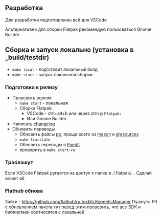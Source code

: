 ## Разработка

Для разработки подготовленно всё для VSCode

Альтернативно для сборки Flatpak рекомендую пользоваться Gnome Builder

## Сборка и запуск локально (установка в _build/testdir)
* `make local` - подготовит локальный билд
* `make start` - запуск локальной сборки

### Подготовка к релизу

* Проверить версии
    * `make start` - локальная
    * Сборка Flatpak:
        * VSCode - ctrl+alt+b или через ctrl+p `Flatpak:`
        * Или Gnome Builder
* Написать [changelog](data/ru.toxblh.KeeneticManager.metainfo.xml.in)
* Обновить переводы
    * Обновить файлы [po](po/POTFILES.in), проще всего из [meson](src/meson.build) и [gresources](src/keeneticmanager.gresource.xml)
    * `make translate`
    * Обновить переводы в [Poedit](https://flathub.org/apps/net.poedit.Poedit)
    * проверить в `make start-ru`

### Траблашут

Если VSCode Flatpak ругается на доступ к папке в ./.flatpak/... 
Сделай `umount` её

### Flathub обнова
Зайти - https://github.com/flathub/ru.toxblh.KeeneticManager 
Пушнуть PR c обновлением пакета [тут](https://github.com/flathub/ru.toxblh.KeeneticManager/blob/master/ru.toxblh.KeeneticManager.json#L46) перед этим проверить, что все SDK и библиотеки соотносятся с локальной
